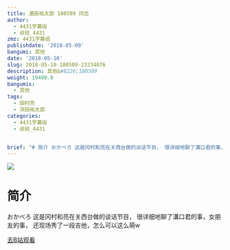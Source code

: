 ```yaml
---
title: 濱田祐太郎 180509 冈舌
author:
  - 4431字幕组
  - 叔叔_4431
zmz: 4431字幕组
publishdate: '2018-05-09'
bangumi: 其他
date: '2018-05-10'
slug: 2018-05-10-180509-23234076
description: 其他&#8226;180509
weight: 19490.0
bangumis:
  - 其他
tags:
  - 田村亮
  - 滨田祐太郎
categories:
  - 4431字幕组
  - 叔叔_4431


brief: "# 简介 おかべろ 这是冈村和亮在关西台做的谈话节目， 很详细地聊了溝口君的事，女朋友的事， 还现场秀了一段吉他，怎么可以这么萌w"
---
```

![](https://i.imgur.com/kgUEdx1.jpg)
# 简介  
おかべろ
这是冈村和亮在关西台做的谈话节目，
很详细地聊了溝口君的事，女朋友的事，
还现场秀了一段吉他，怎么可以这么萌w  

[去B站观看](https://www.bilibili.com/video/av23234076/)
 

